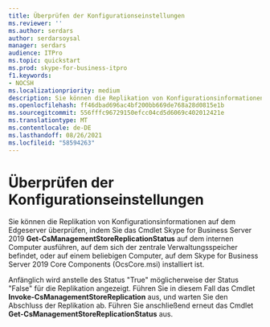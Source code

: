 ```yaml
---
title: Überprüfen der Konfigurationseinstellungen
ms.reviewer: ''
ms.author: serdars
author: serdarsoysal
manager: serdars
audience: ITPro
ms.topic: quickstart
ms.prod: skype-for-business-itpro
f1.keywords:
- NOCSH
ms.localizationpriority: medium
description: Sie können die Replikation von Konfigurationsinformationen auf dem Edgeserver überprüfen, indem Sie das Cmdlet Skype for Business Server 2019 Get-CsManagementStoreReplicationStatus auf dem internen Computer ausführen, auf dem sich der zentrale Verwaltungsspeicher befindet, oder auf einem beliebigen Domänencomputer, auf dem Skype for Business Server 2019 Core Components (OcsCore.msi) installiert ist.
ms.openlocfilehash: ff46dbad696ac4bf200bb669de768a28d0815e1b
ms.sourcegitcommit: 556fffc96729150efcc04cd5d6069c402012421e
ms.translationtype: MT
ms.contentlocale: de-DE
ms.lasthandoff: 08/26/2021
ms.locfileid: "58594263"
---
```

# <a name="verify-configuration-settings"></a>Überprüfen der Konfigurationseinstellungen

Sie können die Replikation von Konfigurationsinformationen auf dem Edgeserver überprüfen, indem Sie das Cmdlet Skype for Business Server 2019 **Get-CsManagementStoreReplicationStatus** auf dem internen Computer ausführen, auf dem sich der zentrale Verwaltungsspeicher befindet, oder auf einem beliebigen Computer, auf dem Skype for Business Server 2019 Core Components (OcsCore.msi) installiert ist. 
  
Anfänglich wird anstelle des Status "True" möglicherweise der Status "False" für die Replikation angezeigt. Führen Sie in diesem Fall das Cmdlet **Invoke-CsManagementStoreReplication** aus, und warten Sie den Abschluss der Replikation ab. Führen Sie anschließend erneut das Cmdlet **Get-CsManagementStoreReplicationStatus** aus. 
  


